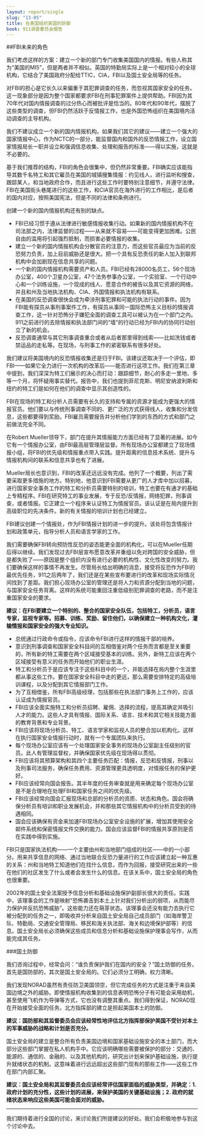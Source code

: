 ```yaml
---
layout: report/single
slug: "13-05"
title: 在美国组织美国的防御
book: 911调查委员会报告
---
```

##FBI未来的角色

我们考虑这样的方案：建立一个新的部门专门收集美国国内的情报。有些人称其为“美国的MI5”，但是两者并不相似。英国的特勤局实际上是一个相对较小的全球机构，它结合了美国政府分配给TTIC，CIA，FBI以及国土安全局等的任务。

对FBI的担心是它长久以来偏重于其犯罪调查的任务，而忽视其国家安全的任务。这一现象部分是因为整个国家都要求FBI在刑事犯罪案件上提供帮助。FBI因为其70年代对国内情报调查的过分热心而被批评是恰当的。80年代和90年代，摆脱了这些类型的调查，但FBI仍然活跃于反情报工作，也是外国恐怖组织在美国境内活动调查的主导机构。

我们不建议成立一个新的国内情报机构。如果我们其它的建议——建立一个强大的国家情报中心，作为NCTC的一部分，能监督国内和国外的反恐情报工作，设立国家情报局长一职并设立和强调信息收集、处理和报告的标准——得以实施，这就是不必要的。

基于我们推荐的结构，FBI的角色会很集中，但仍然非常重要。FBI确实应该能指导其数千名特工和其它雇员在美国的城镇搜集情报：约见线人，进行监听和搜查，跟踪某人，和当地政府合作，而且进行这些工作时要特别注意细节，并遵守法律。FBI在美国街头巷尾进行的这些工作，和CIA官员在海外进行的工作相比，是后者的国内对应，按照美国宪法，但是不同的法律和条例进行。

创建一个新的国内情报机构还有别的缺点。

- FBI已经习惯于遵从法律进行敏感情报收集行动。如果新的国内情报机构不在司法部之内，法律监督的过程——从来就不容易——可能变得更加困难。公民自由的滥用将引起强烈抵制，而损害必要情报的收集。
- 建立一个新的国内情报机构会分散官员的注意力，而这些官员最应为当前的反恐努力负责，加上目前威胁还是很大。把一个具有反恐责任的新人加入到联邦机构中会加剧现在信息共享的问题。
- 一个新的国内情报机构需要资产和人员。FBI已经有28000名员工，56个现场办公室，400个卫星办公室，47个法务参事办公室，一个实验室、一个行动中心和一个训练设施，一个现成的线人、愿意合作的被告以及其它资源的网络，并且和州及当地执法机构、CIA、外国情报和执法机构有联系。
- 在美国的反恐调查很快会成为牵涉刑事犯罪和可能的执法行动的事件。因为FBI能有探员从事刑事案件工作，有探员从事同一国际恐怖主义目标的情报调查工作，这一针对恐怖分子嫌犯全面的调查工具可以被认为在一个部门之内。911之前进行的去除情报和执法部门间的“墙”的行动已经为FBI内的协同行动创立了新的机会。
- 反恐调查通常与其它刑事调查重合或者从后者那里得到线索——比如洗钱或者禁运品的走私等。在现场，与刑事工作的紧密联系有很多好处。

我们建议将美国境内的反恐情报收集还是归于FBI。该建议还取决于一个评估，即FBI——如果它全力进行一次机构的改革后——能否进行这项工作。我们在第三章中提到，我们深深为特工们展示的决心而打动：跟踪细节，耐心的多走一里地、多等一个月，将怀疑用事实替代。报告中，我们也提到菲尼克斯、明尼安纳波利斯和纽约的特工们是如何在他们的调查中显示其创造性的。

FBI在现场的特工和分析人员需要有长久的支持和专属的资源才能成为更强大的情报官员。他们要以与传统刑事调查不同的、更广泛的方式获得线人，收集和分发信息，这些都要得到奖励。FBI雇员需要报告并分析他们学到的东西的方式和部门之前做法完全不同。

在Robert Mueller领导下，部门在提升其情报能力方面已经有了显著的进展。如今它有一个情报办公室，由FBI最高层管理层监督。所有现场办公室都建立了现场情报小组，将FBI的优先级和情报重点带入实践。提升距离的信息技术系统、提升与情报机构间的联系和信息共享也有了进展。

Mueller局长也意识到，FBI的改革还远远没有完成。他列了一个概要，列出了需要采取更多措施的地方。特别地，他意识到FBI需要从更广的人才库中加以招募，进行国家安全事务工作的特工和分析员需要特别的培训，特工也要在有通才的基础上专精程序。FBI在研究特工的事业发展，专于反恐/反情报，网络犯罪，刑事调查，或者情报。它正建立一个程序来认证特工为情报官员。该认证是在局内提升到高级职位的先决条件。新的有关情报的培训计划也已经建立。

FBI建议创建一个情报处，作为FBI情报计划的进一步的提升。该处将包含情报计划和政策单元，指导分析人员和语言学家的工作。

我们需要确保FBI转向预防性反恐的姿态能更全面的机构化，可以在Mueller任期后得以继续。我们发现过去FBI层宣布愿意改革并重组以免对跨国的安全威胁，但是都失败了——原因是整个组织内没有进行必要的机构性、文化性改变的努力。我们要确保这样的事情不再发生。尽管局长给出明确的消息，接受将反恐作为FBI的最优先任务，911之后两年了，我们还是在某些宣布要进行的改革和现场实际情况间找到了差距。我们担心现场办公室的管理还是将人力和资源分配到当地的问题，与国家安全任务背离。这样的系统可能重回注重低级别犯罪调查的老路，而不是注重国家安全的要求。

**建议：在FBI要建立一个特别的、整合的国家安全队伍，包括特工，分析员，语言专家，监视专家等。招募、训练、奖励、留住他们，以确保建立一种机构文化，灌输情报和国家安全的强大专业知识。**

- 总统通过行政命令或指令，应该命令FBI进行这样的情报干部的培养。
- 意识到刑事调查和国家安全科目间的互相借鉴对两个任务而言都是至关重要的，所有新的特工需要在两个区域接受基本的训练。另外，新特工应该在两个区域接受有意义的任务而开始他们的职业生涯。
- 特工和分析员于是应该专注于这些科目中的一个，并能选择在局内整个生涯里都从事这些工作。要在国家安全科目中走的更远，那么需要安排特定的高级培训课程，以及分配到其它情报部门工作。
- 为了互相借鉴，所有FBI高级经理，包括那些在执法部门事务上工作的，应该认证成为情报官员。
- FBI应该全面实施特工和分析员招聘、雇佣、选择的流程，提高其确定并吸引人才的能力。这些人才具有情报、国际关系、语言、技术和其它相关技能方面的教育背景和专业背景。
- FBI应该将现场分析员、特工、语言学家和监视人员的整合加以机构化。这样在执行国家安全情报行动时，就有一个专属团队来执行。
- 每个现场办公室应该有一个处理国家安全事务的现场办公室副主任级别的官员。此人有管理监督权，并确保国家优先级在现场得以贯彻。
- FBI应该将其预算架构和其四个主要任务匹配：情报，反恐和反情报，刑事以及刑事司法服务，确保任务费用、资源管理更具透明度，对情报任务的保护更好。
- FBI应该经常向国会报告。其半年度的任务审查就是用来确定每个现场办公室是不是合理地在处理FBI和国家任务之间的优先级。
- FBI应该经常向国会汇报现场和总部的分析员的资质、状态和角色。国会将确保分析员有培训和职业发展机会，并和那些其它情报机构中的分析员受到的待遇相同。
- 国会应该确保有资金来加速FBI现场办公室安全设施的扩展，增加其使用安全邮件系统和保密情报文件交换的能力。国会应该监督FBI的情报共享原则是否在实践中得到实施。

FBI只是国家执法机构——一个主要由州和当地部门组成的社区——中的一小部分。用来共享信息的网络、通过当地联合反恐力量进行的工作应该建立起一种互惠的关系：州和当地特工知道他们在找什么信息，而作为回报，接受研究出来的一些在他们的社区发生了什么或者会发生什么的信息。在该关系中，国土安全局的角色也很重要。

2002年的国土安全法案授予信息分析和基础设施保护副部长很大的责任。实践中，该理事会的工作是映射“恐怖袭击到本土上针对我们分析出的弱项，从而能尽力保护并反抗恐怖威胁”。这些能力还在萌芽状态。该理事会还没有能力去执行它被分配到的任务之一，即吸收并分析来自国土安全局自己成员部门（如海岸警卫队、特勤局、交通安全管理局、移民和海关执法部、海关和边境保护部等）的信息。国土安全局长必须确保这些成员和信息分析和基础设施保护理事会写作，从而能完成其任务。

###国土防御

我们咨询过程中，经常会问：“谁负责保护我们在国内的安全？”国土防御的任务，首先是国防部的，其次是国土安全局的。它们必须分工明确，权力清晰。

我们发现NORAD虽然有责任防卫美国领空，但它完成任务的方式是注重于来自美国边境之外的威胁。即使情报机构收集到的信息表明恐怖分子有可能会采用劫机，甚至使用飞机作为导弹等方式，它也没有调整其重点。我们得到保证，NORAD现在开始接受全面的任务。北方指挥部的建立是担起美国本土的防御。

**建议：国防部和其监督委员会应该经常性地评估北方指挥部保护美国不受针对本土的军事威胁的战略和计划是否充分。**

国土安全局的建立是整合所有负责美国边境和国家基础设施安全的本土部门，而大部分这些部门掌握在私人机构手中。它应该明确哪些需要被保护的部分：交通的、能源的、通信的、金融的、以及其他机构的，研究出计划来保护基础设施，执行提升就绪状态的机制。这意味着进行远远超出这些部门现有的那些工作——这些工作在部门内部汇聚。

**建议：国土安全局和其监督委员会应该经常评估国家面临的威胁类型，并确定：1. 政府计划的充分性，这些计划的进展，来保护美国的关键基础设施；2. 政府的就绪状态来响应这些美国可能会面对的威胁。**

****
我们期待着进行全国的讨论，来讨论我们所提建议的好处。我们会积极地参与到这个讨论中去。
